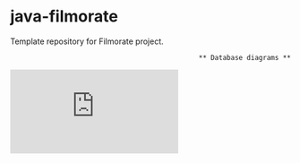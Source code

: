# java-filmorate
Template repository for Filmorate project.

                                                   ** Database diagrams **


![схемы базы данных](https://github.com/marussiakuz/java-filmorate/blob/add-friends-likes/README.md)
